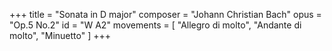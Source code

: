 +++
title = "Sonata in D major"
composer = "Johann Christian Bach"
opus = "Op.5 No.2"
id = "W A2"
movements = [
  "Allegro di molto",
  "Andante di molto",
  "Minuetto"
]
+++
